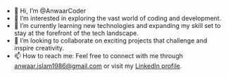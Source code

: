 - 👋 Hi, I’m @AnwaarCoder
- 👀 I’m interested in exploring the vast world of coding and development.
- 🌱 I’m currently learning new technologies and expanding my skill set to stay at the forefront of the tech landscape.
- 💞️ I’m looking to collaborate on exciting projects that challenge and inspire creativity.
- 📫 How to reach me: Feel free to connect with me through [anwaar.islam1986@gmail.com](mailto:anwaar.islam1986@gmail.com) or visit my [LinkedIn profile](https://www.linkedin.com/in/anwaarulislam/).

<!---
AnwaarCoder/AnwaarCoder is a ✨ special ✨ repository because its `README.md` (this file) appears on your GitHub profile.
You can click the Preview link to take a look at your changes.
--->

